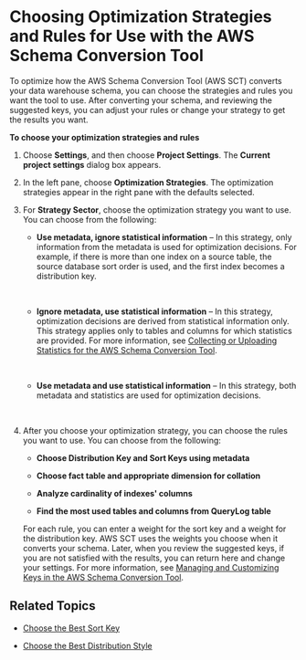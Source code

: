 # Choosing Optimization Strategies and Rules for Use with the AWS Schema Conversion Tool<a name="CHAP_SchemaConversionTool.DW.Strategy"></a>

To optimize how the AWS Schema Conversion Tool \(AWS SCT\) converts your data warehouse schema, you can choose the strategies and rules you want the tool to use\. After converting your schema, and reviewing the suggested keys, you can adjust your rules or change your strategy to get the results you want\. 

**To choose your optimization strategies and rules**

1. Choose **Settings**, and then choose **Project Settings**\. The **Current project settings** dialog box appears\. 

1. In the left pane, choose **Optimization Strategies**\. The optimization strategies appear in the right pane with the defaults selected\. 

1. For **Strategy Sector**, choose the optimization strategy you want to use\. You can choose from the following: 

   + **Use metadata, ignore statistical information** – In this strategy, only information from the metadata is used for optimization decisions\. For example, if there is more than one index on a source table, the source database sort order is used, and the first index becomes a distribution key\. 

      

   + **Ignore metadata, use statistical information** – In this strategy, optimization decisions are derived from statistical information only\. This strategy applies only to tables and columns for which statistics are provided\. For more information, see [ Collecting or Uploading Statistics for the AWS Schema Conversion Tool](CHAP_SchemaConversionTool.DW.Statistics.md)\. 

      

   + **Use metadata and use statistical information** – In this strategy, both metadata and statistics are used for optimization decisions\. 

      

1. After you choose your optimization strategy, you can choose the rules you want to use\. You can choose from the following: 

   + **Choose Distribution Key and Sort Keys using metadata**

   + **Choose fact table and appropriate dimension for collation**

   + **Analyze cardinality of indexes' columns**

   + **Find the most used tables and columns from QueryLog table**

   For each rule, you can enter a weight for the sort key and a weight for the distribution key\. AWS SCT uses the weights you choose when it converts your schema\. Later, when you review the suggested keys, if you are not satisfied with the results, you can return here and change your settings\. For more information, see [ Managing and Customizing Keys in the AWS Schema Conversion Tool](CHAP_SchemaConversionTool.DW.Keys.md)\. 

## Related Topics<a name="w3ab1c17c25b7"></a>

+ [Choose the Best Sort Key](http://docs.aws.amazon.com/redshift/latest/dg/c_best-practices-sort-key.html)

+ [Choose the Best Distribution Style](http://docs.aws.amazon.com/redshift/latest/dg/c_best-practices-best-dist-key.html)